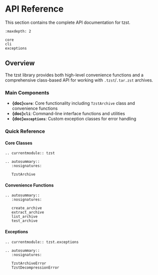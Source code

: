 # API Reference

This section contains the complete API documentation for tzst.

```{toctree}
:maxdepth: 2

core
cli
exceptions
```

## Overview

The tzst library provides both high-level convenience functions and a comprehensive class-based API for working with `.tzst`/`.tar.zst` archives.

### Main Components

- **{doc}`core`**: Core functionality including `TzstArchive` class and convenience functions
- **{doc}`cli`**: Command-line interface functions and utilities  
- **{doc}`exceptions`**: Custom exception classes for error handling

### Quick Reference

#### Core Classes

```{eval-rst}
.. currentmodule:: tzst

.. autosummary::
   :nosignatures:
   
   TzstArchive
```

#### Convenience Functions

```{eval-rst}
.. autosummary::
   :nosignatures:
   
   create_archive
   extract_archive
   list_archive
   test_archive
```

#### Exceptions

```{eval-rst}
.. currentmodule:: tzst.exceptions

.. autosummary::
   :nosignatures:
   
   TzstArchiveError
   TzstDecompressionError
```
